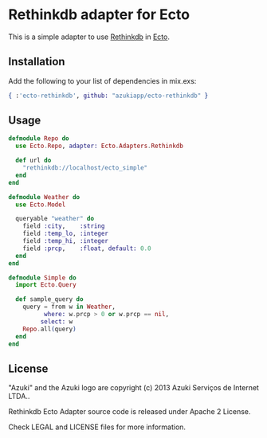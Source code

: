 # Rethinkdb adapter for Ecto

This is a simple adapter to use [Rethinkdb](http://rethinkdb.com) in [Ecto](https://github.com/elixir-lang/ecto).

## Installation

Add the following to your list of dependencies in mix.exs:

```elixir
{ :'ecto-rethinkdb', github: "azukiapp/ecto-rethinkdb" }
```

## Usage

```elixir
defmodule Repo do
  use Ecto.Repo, adapter: Ecto.Adapters.Rethinkdb

  def url do
    "rethinkdb://localhost/ecto_simple"
  end
end

defmodule Weather do
  use Ecto.Model

  queryable "weather" do
    field :city,    :string
    field :temp_lo, :integer
    field :temp_hi, :integer
    field :prcp,    :float, default: 0.0
  end
end

defmodule Simple do
  import Ecto.Query

  def sample_query do
    query = from w in Weather,
          where: w.prcp > 0 or w.prcp == nil,
         select: w
    Repo.all(query)
  end
end
```

## License

"Azuki" and the Azuki logo are copyright (c) 2013 Azuki Serviços de Internet LTDA..

Rethinkdb Ecto Adapter source code is released under Apache 2 License.

Check LEGAL and LICENSE files for more information.
